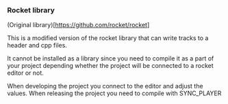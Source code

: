 ### Rocket library

(Original library)[https://github.com/rocket/rocket]

This is a modified version of the rocket library
that can write tracks to a header and cpp files.

It cannot be installed as a library since
you need to compile it as a part of your project
depending whether the project will be connected
to a rocket editor or not.

When developing the project you connect to the editor
and adjust the values.
When releasing the project you need to compile with
SYNC_PLAYER
